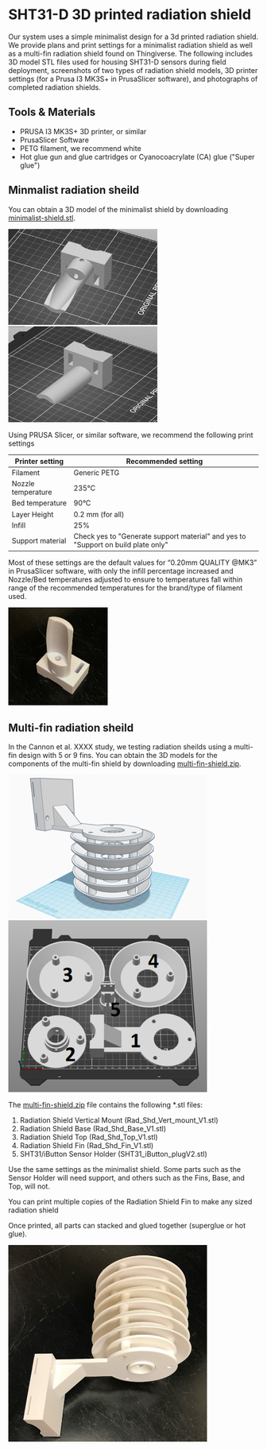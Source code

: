 # SHT31-D 3D printed radiation shield

Our system uses a simple minimalist design for a 3d printed radiation shield. We provide plans and print settings for a minimalist radiation shield as well as a multi-fin radiation shield found on Thingiverse.  The following includes 3D model STL files used for housing SHT31-D sensors during field deployment, screenshots of two types of radiation shield models, 3D printer settings (for a Prusa I3 MK3S+ in PrusaSlicer software), and photographs of completed radiation shields.

## Tools & Materials
* PRUSA I3 MK3S+ 3D printer, or similar
* PrusaSlicer Software
* PETG filament, we recommend white
* Hot glue gun and glue cartridges or Cyanocoacrylate (CA) glue ("Super glue")

## Minmalist radiation sheild

You can obtain a 3D model of the minimalist shield by downloading [minimalist-shield.stl](../files/minimalist-shield.stl).

<img src=../figs/shieldprint-1.png width=300></img>
<img src=../figs/shieldprint-2.png width=300></img>

Using PRUSA Slicer, or similar software, we recommend the following print settings

| Printer setting | Recommended setting |
|----|---|
|Filament | Generic PETG |
| Nozzle temperature | 235°C |
| Bed temperature | 90°C |
| Layer Height | 0.2 mm (for all) |
| Infill | 25% |
| Support material | Check yes to "Generate support material" and yes to "Support on build plate only" |

Most of these settings are the default values for “0.20mm QUALITY @MK3” in PrusaSlicer software, with only the infill percentage increased and Nozzle/Bed temperatures adjusted to ensure to temperatures fall within range of the recommended temperatures for the brand/type of filament used.

<img src=../figs/shieldprint-3.jpg width=200></img>

## Multi-fin radiation sheild

In the Cannon et al. XXXX study, we testing radiation sheilds using a multi-fin design with 5 or 9 fins. You can obtain the 3D models for the components of the multi-fin shield by downloading [multi-fin-shield.zip](../files/multi-fin-shield.zip).

<img src=../figs/shieldprint-4.png width=400></img><br>
<img src=../figs/shieldprint-5.png width=400></img>

The [multi-fin-shield.zip](../files/multi-fin-shield.zip) file contains the following \*.stl files:

1.  Radiation Shield Vertical Mount (Rad_Shd_Vert_mount_V1.stl)
2.	Radiation Shield Base (Rad_Shd_Base_V1.stl)
3.	Radiation Shield Top (Rad_Shd_Top_V1.stl)
4.  Radiation Shield Fin (Rad_Shd_Fin_V1.stl)
5.	SHT31/iButton Sensor Holder (SHT31_iButton_plugV2.stl)

Use the same settings as the minimalist shield. Some parts such as the Sensor Holder will need support, and others such as the Fins, Base, and Top, will not.

You can print multiple copies of the Radiation Shield Fin to make any sized radiation shield

Once printed, all parts can stacked and glued together (superglue or hot glue).

<img src=../figs/shieldprint-6.jpg width=400></img>
